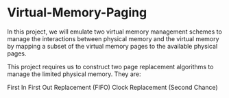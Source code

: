 # Virtual-Memory-Paging
In this project, we will emulate two virtual memory management schemes to manage the interactions between physical memory and the virtual memory by mapping a subset of the virtual memory pages to the available physical pages.

This project requires us to construct two page replacement algorithms to manage the limited physical memory. They are:

First In First Out Replacement (FIFO)
Clock Replacement (Second Chance)
